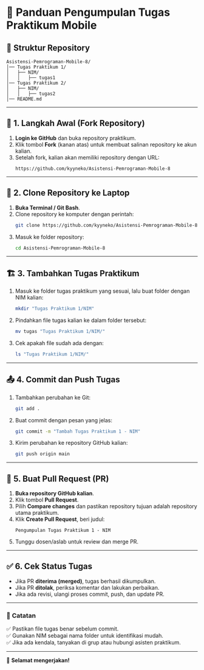 # 📌 Panduan Pengumpulan Tugas Praktikum Mobile

## 📂 Struktur Repository
```
Asistensi-Pemrograman-Mobile-8/
│── Tugas Praktikum 1/
│   ├── NIM/  
│   │   ├── tugas1
│── Tugas Praktikum 2/
│   ├── NIM/  
│   │   ├── tugas2
│── README.md
```

---

## 📝 1. Langkah Awal (Fork Repository)
1. **Login ke GitHub** dan buka repository praktikum.
2. Klik tombol **Fork** (kanan atas) untuk membuat salinan repository ke akun kalian.
3. Setelah fork, kalian akan memiliki repository dengan URL:
   ```
   https://github.com/kyyneko/Asistensi-Pemrograman-Mobile-8
   ```

---

## 🔽 2. Clone Repository ke Laptop
1. **Buka Terminal / Git Bash**.
2. Clone repository ke komputer dengan perintah:
   ```sh
   git clone https://github.com/kyyneko/Asistensi-Pemrograman-Mobile-8.git
   ```
3. Masuk ke folder repository:
   ```sh
   cd Asistensi-Pemrograman-Mobile-8
   ```

---

## 🏗️ 3. Tambahkan Tugas Praktikum
1. Masuk ke folder tugas praktikum yang sesuai, lalu buat folder dengan NIM kalian:
   ```sh
   mkdir "Tugas Praktikum 1/NIM"
   ```
2. Pindahkan file tugas kalian ke dalam folder tersebut:
   ```sh
   mv tugas "Tugas Praktikum 1/NIM/"
   ```
3. Cek apakah file sudah ada dengan:
   ```sh
   ls "Tugas Praktikum 1/NIM/"
   ```

---

## 📤 4. Commit dan Push Tugas
1. Tambahkan perubahan ke Git:
   ```sh
   git add .
   ```
2. Buat commit dengan pesan yang jelas:
   ```sh
   git commit -m "Tambah Tugas Praktikum 1 - NIM"
   ```
3. Kirim perubahan ke repository GitHub kalian:
   ```sh
   git push origin main
   ```

---

## 🔄 5. Buat Pull Request (PR)
1. **Buka repository GitHub kalian**.
2. Klik tombol **Pull Request**.
3. Pilih **Compare changes** dan pastikan repository tujuan adalah repository utama praktikum.
4. Klik **Create Pull Request**, beri judul:
   ```
   Pengumpulan Tugas Praktikum 1 - NIM
   ```
5. Tunggu dosen/aslab untuk review dan merge PR.

---

## ✅ 6. Cek Status Tugas
- Jika PR **diterima (merged)**, tugas berhasil dikumpulkan.
- Jika PR **ditolak**, periksa komentar dan lakukan perbaikan.
- Jika ada revisi, ulangi proses commit, push, dan update PR.

---

### 🎯 **Catatan**
✅ Pastikan file tugas benar sebelum commit.  
✅ Gunakan NIM sebagai nama folder untuk identifikasi mudah.  
✅ Jika ada kendala, tanyakan di grup atau hubungi asisten praktikum.  

---

🚀 **Selamat mengerjakan!**
